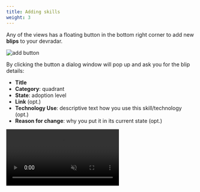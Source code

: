 ```yaml
---
title: Adding skills
weight: 3
---
```


Any of the views has a floating button in the bottom right corner to add new **blips** to your devradar.

![add button](/images/howto/add-button.png)

By clicking the button a dialog window will pop up and ask you for the blip details:

* **Title**
* **Category**: quadrant
* **State**: adoption level
* **Link** (opt.)
* **Technology Use**: descriptive text how you use this skill/technology (opt.)
* **Reason for change**: why you put it in its current state (opt.)

<video controls autoplay loop muted>
    <source src="/videos/add.webm" type="video/webm">
    Sorry, your browser doesn't support embedded videos.
</video>